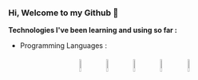 ### Hi, Welcome to my Github 👋
**Technologies I've been learning and using so far :**
- Programming Languages : <br />
<p align="center">
    <img width="8%" style="padding:5px" src="https://img.shields.io/badge/-Python-000?&logo=Python"/>
    <img width="8%" style="padding:5px" src="https://img.shields.io/badge/-C-000?&logo=C"/>
    <img width="8%" style="padding:5px" src="https://img.shields.io/badge/-Java-000?&logo=Java&logoColor=007396"/>
    <img width="8%" style="padding:5px" src="https://img.shields.io/badge/-C++-000?&logo=c%2b%2b&logoColor=00599C"/>
    <img width="8%" style="padding:5px" src="https://img.shields.io/badge/-SQL-000?&logo=MySQL"/>
</p>
<!--
**bahaddin996/bahaddin996** is a ✨ _special_ ✨ repository because its `README.md` (this file) appears on your GitHub profile.
    ![Python](https://img.shields.io/badge/-Python-000?&logo=Python)
    ![C](https://img.shields.io/badge/-C-000?&logo=C)
    ![Java](https://img.shields.io/badge/-Java-000?&logo=Java&logoColor=007396)
    ![C++](https://img.shields.io/badge/-C++-000?&logo=c%2b%2b&logoColor=00599C)
    ![SQL](https://img.shields.io/badge/-SQL-000?&logo=MySQL)
Here are some ideas to get you started:

- 🔭 I’m currently working on ...
- 🌱 I’m currently learning ...
- 👯 I’m looking to collaborate on ...
- 🤔 I’m looking for help with ...
- 💬 Ask me about ...
- 📫 How to reach me: ...
- 😄 Pronouns: ...
- ⚡ Fun fact: ...
-->
